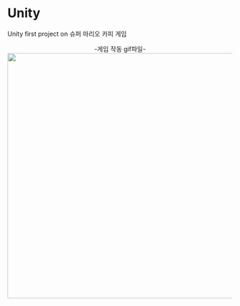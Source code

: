 # Unity 
Unity first project on
슈퍼 마리오 카피 게임 
<center>-게임 작동 gif파일-</center>
<img width="550px" src="https://user-images.githubusercontent.com/86187456/128121010-60d4f075-f311-413e-8e84-b72838512917.gif" />
